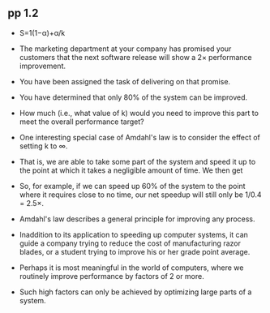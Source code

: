 ## pp 1.2
- S=1(1−α)+α/k

- The marketing department at your company has promised your
customers that the next software release will show a 2×
performance improvement. 

- You have been assigned the task of
delivering on that promise.
- You have determined that only 80% of
the system can be improved.
- How much (i.e., what value of k)
would you need to improve this part to meet the overall
performance target?
- One interesting special case of Amdahl's law is to consider the effect of
setting k to ∞.
- That is, we are able to take some part of the system and
speed it up to the point at which it takes a negligible amount of time. We
then get
- So, for example, if we can speed up 60% of the system to the point
where it requires close to no time, our net speedup will still only be 1/0.4
= 2.5×.
- Amdahl's law describes a general principle for improving any process.
- Inaddition to its application to speeding up computer systems, it can guide
a company trying to reduce the cost of manufacturing razor blades, or a
student trying to improve his or her grade point average.
- Perhaps it is most meaningful in the world of computers, where we routinely improve
performance by factors of 2 or more.
- Such high factors can only be achieved by optimizing large parts of a system.

